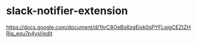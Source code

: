 # slack-notifier-extension


https://docs.google.com/document/d/1hrC8OeBs6zgEjxk0sPYFLpjgCEZtZHRia_equ7p4ysI/edit
